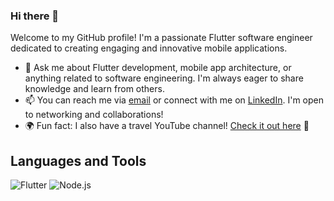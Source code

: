 ### Hi there 👋

<!--
**ALi4576/ALi4576** is a ✨ _special_ ✨ repository because its `README.md` (this file) appears on your GitHub profile.

Here are some ideas to get you started:

- 🔭 I’m currently working on ...
- 🌱 I’m currently learning ...
- 👯 I’m looking to collaborate on ...
- 🤔 I’m looking for help with ...
- 💬 Ask me about ...
- 📫 How to reach me: ...
- 😄 Pronouns: ...
- ⚡ Fun fact: ...
-->

Welcome to my GitHub profile! I'm a passionate Flutter software engineer dedicated to creating engaging and innovative mobile applications.

- 💬 Ask me about Flutter development, mobile app architecture, or anything related to software engineering. I'm always eager to share knowledge and learn from others.
- 📫 You can reach me via [email](mailto:aliasad71734@gmail.com) or connect with me on [LinkedIn](https://www.linkedin.com/in/ali-asad-069037138/). I'm open to networking and collaborations!
- 🌍 Fun fact: I also have a travel YouTube channel! [Check it out here](https://www.youtube.com/@Roaming_Routes-dh1wo) 🎥
## Languages and Tools
![Flutter](https://www.vectorlogo.zone/logos/flutterio/flutterio-icon.svg) ![Node.js](https://www.vectorlogo.zone/logos/nodejs/nodejs-icon.svg)
